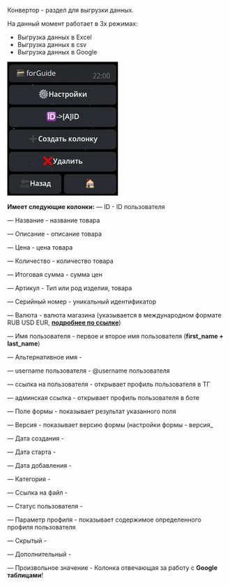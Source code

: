 Конвертор - раздел для выгрузки данных.

На данный момент работает в 3х режимах:
* Выгрузка данных в Excel
* Выгрузка данных в csv
* Выгрузка данных в Google

![](./1.png)

**Имеет следующие колонки:**
— ID - ID пользователя


— Название - название товара

— Описание - описание товара

— Цена - цена товара

— Количество - количество товара

— Итоговая сумма - сумма цен

— Артикул - Тип или род изделия, товара

— Серийный номер - уникальный идентификатор

— Валюта - валюта магазина (указывается в международном формате RUB USD EUR, [**подробнее по ссылке**](https://ru.wikipedia.org/wiki/%D0%A1%D0%BF%D0%B8%D1%81%D0%BE%D0%BA_%D0%B7%D0%BD%D0%B0%D0%BA%D0%BE%D0%B2_%D0%B2%D0%B0%D0%BB%D1%8E%D1%82))


— Имя пользователя - первое и второе имя пользователя (**first_name + last_name**)

— Альтернативное имя - 

— username пользователя - @username пользователя

— ссылка на пользователя - открывает профиль пользователя в ТГ

— админская ссылка - открывает профиль пользователя в боте


— Поле формы - показывает результат указанного поля

— Версия - показывает версию формы (настройки формы - версия_

— Дата создания - 

— Дата старта - 

— Дата добавления - 

— Категория - 

— Ссылка на файл - 

— Статус пользователя - 

— Параметр профиля - показывает содержимое определенного профиля пользователя

— Скрытый - 

— Дополнительный - 

— Произвольное значение - Колонка отвечающая за работу с **Google таблицами**!
